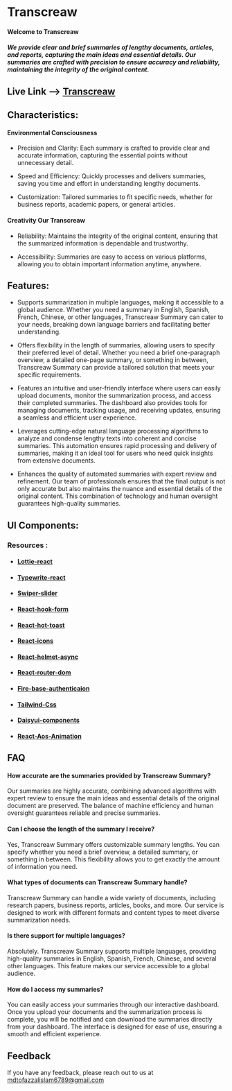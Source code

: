 # Transcreaw

#### Welcome to Transcreaw

##### We provide clear and brief summaries of lengthy documents, articles, and reports, capturing the main ideas and essential details. Our summaries are crafted with precision to ensure accuracy and reliability, maintaining the integrity of the original content.

## Live Link --> [Transcreaw](https://transcreaw.web.app)

## Characteristics:

#### Environmental Consciousness

- Precision and Clarity: Each summary is crafted to provide clear and accurate information, capturing the essential points without unnecessary detail.

- Speed and Efficiency: Quickly processes and delivers summaries, saving you time and effort in understanding lengthy documents.

- Customization: Tailored summaries to fit specific needs, whether for business reports, academic papers, or general articles.

#### Creativity Our Transcreaw

- Reliability: Maintains the integrity of the original content, ensuring that the summarized information is dependable and trustworthy.

- Accessibility: Summaries are easy to access on various platforms, allowing you to obtain important information anytime, anywhere.

## Features:

- Supports summarization in multiple languages, making it accessible to a global audience. Whether you need a summary in English, Spanish, French, Chinese, or other languages, Transcreaw Summary can cater to your needs, breaking down language barriers and facilitating better understanding.

- Offers flexibility in the length of summaries, allowing users to specify their preferred level of detail. Whether you need a brief one-paragraph overview, a detailed one-page summary, or something in between, Transcreaw Summary can provide a tailored solution that meets your specific requirements.

- Features an intuitive and user-friendly interface where users can easily upload documents, monitor the summarization process, and access their completed summaries. The dashboard also provides tools for managing documents, tracking usage, and receiving updates, ensuring a seamless and efficient user experience.

- Leverages cutting-edge natural language processing algorithms to analyze and condense lengthy texts into coherent and concise summaries. This automation ensures rapid processing and delivery of summaries, making it an ideal tool for users who need quick insights from extensive documents.

- Enhances the quality of automated summaries with expert review and refinement. Our team of professionals ensures that the final output is not only accurate but also maintains the nuance and essential details of the original content. This combination of technology and human oversight guarantees high-quality summaries.

## UI Components:

### Resources :

- #### [Lottie-react](https://www.npmjs.com/package/lottie-react)
- #### [Typewrite-react](https://swiperjs.com/)
- #### [Swiper-slider](https://swiperjs.com/)
- #### [React-hook-form](https://react-hook-form.com/)
- #### [React-hot-toast](https://react-hot-toast.com/)
- #### [React-icons](https://react-icons.github.io/react-icons/)
- #### [React-helmet-async](https://github.com/staylor/react-helmet-async)
- #### [React-router-dom](https://reactrouter.com/en/main/start/tutorial)
- #### [Fire-base-authenticaion](https://firebase.google.com/?gad_source=1&gclid=CjwKCAjwoPOwBhAeEiwAJuXRh8s-FAp_-dtEXlgxEMOsNAatYUfm0xGT9xY0JAw2MCYnJC_HYy_a2hoCTVwQAvD_BwE&gclsrc=aw.ds)
- #### [Tailwind-Css](https://tailwindcss.com/docs/installation)
- #### [Daisyui-components](https://daisyui.com/components/)
- #### [React-Aos-Animation](https://michalsnik.github.io/aos/)

## FAQ

#### How accurate are the summaries provided by Transcreaw Summary?

Our summaries are highly accurate, combining advanced algorithms with expert review to ensure the main ideas and essential details of the original document are preserved. The balance of machine efficiency and human oversight guarantees reliable and precise summaries.

#### Can I choose the length of the summary I receive?

Yes, Transcreaw Summary offers customizable summary lengths. You can specify whether you need a brief overview, a detailed summary, or something in between. This flexibility allows you to get exactly the amount of information you need.

#### What types of documents can Transcreaw Summary handle?

Transcreaw Summary can handle a wide variety of documents, including research papers, business reports, articles, books, and more. Our service is designed to work with different formats and content types to meet diverse summarization needs.

#### Is there support for multiple languages?

Absolutely. Transcreaw Summary supports multiple languages, providing high-quality summaries in English, Spanish, French, Chinese, and several other languages. This feature makes our service accessible to a global audience.

#### How do I access my summaries?

You can easily access your summaries through our interactive dashboard. Once you upload your documents and the summarization process is complete, you will be notified and can download the summaries directly from your dashboard. The interface is designed for ease of use, ensuring a smooth and efficient experience.

## Feedback

If you have any feedback, please reach out to us at mdtofazzalislam6789@gmail.com
